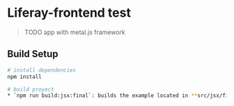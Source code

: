 # Liferay-frontend test

> TODO app with metal.js framework

## Build Setup

``` bash
# install dependencies
npm install

# build proyect
* `npm run build:jsx:final`: builds the example located in **src/jsx/final**

```
